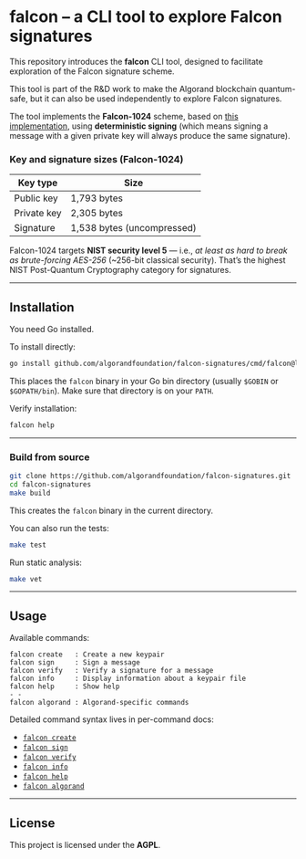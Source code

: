 # falcon – a CLI tool to explore Falcon signatures

This repository introduces the **falcon** CLI tool, designed to facilitate exploration of the Falcon signature scheme.

This tool is part of the R&D work to make the Algorand blockchain quantum-safe, but it can also be used independently to explore Falcon signatures.

The tool implements the **Falcon-1024** scheme, based on [this implementation](https://github.com/algorand/falcon), using **deterministic signing** (which means signing a message with a given private key will always produce the same signature).

### Key and signature sizes (Falcon-1024)

| Key type    | Size        |
|-------------|-------------|
| Public key  | 1,793 bytes |
| Private key | 2,305 bytes |
| Signature   | 1,538 bytes (uncompressed) |

Falcon-1024 targets **NIST security level 5** — i.e., *at least as hard to break as brute-forcing AES-256* (~256-bit classical security).
That’s the highest NIST Post-Quantum Cryptography category for signatures.

---

## Installation

You need Go installed.

To install directly:

```bash
go install github.com/algorandfoundation/falcon-signatures/cmd/falcon@latest
```

This places the `falcon` binary in your Go bin directory (usually `$GOBIN` or `$GOPATH/bin`).
Make sure that directory is on your `PATH`.

Verify installation:

```bash
falcon help
```

---

### Build from source

```bash
git clone https://github.com/algorandfoundation/falcon-signatures.git
cd falcon-signatures
make build
```

This creates the `falcon` binary in the current directory.

You can also run the tests:

```bash
make test
```

Run static analysis:

```bash
make vet
```

---

## Usage

Available commands:

```
falcon create   : Create a new keypair
falcon sign     : Sign a message
falcon verify   : Verify a signature for a message
falcon info     : Display information about a keypair file
falcon help     : Show help
- -
falcon algorand : Algorand-specific commands
```

Detailed command syntax lives in per-command docs:

- [`falcon create`](docs/create.md)
- [`falcon sign`](docs/sign.md)
- [`falcon verify`](docs/verify.md)
- [`falcon info`](docs/info.md)
- [`falcon help`](docs/help.md)
- [`falcon algorand`](docs/algorand.md)

---

## License

This project is licensed under the **AGPL**.
